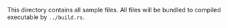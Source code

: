 This directory contains all sample files. All files will be bundled to compiled executable by `../build.rs`.  
